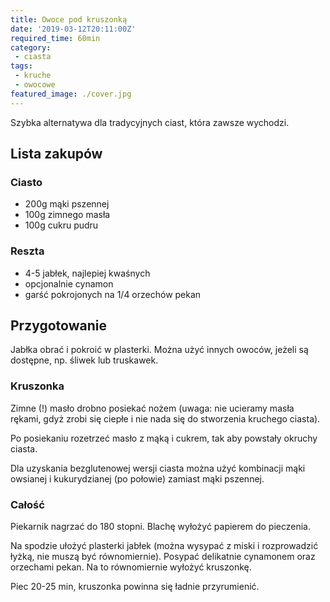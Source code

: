 ```yaml
---
title: Owoce pod kruszonką
date: '2019-03-12T20:11:00Z'
required_time: 60min
category:
 - ciasta
tags:
 - kruche
 - owocowe
featured_image: ./cover.jpg
---
```


Szybka alternatywa dla tradycyjnych ciast, która zawsze wychodzi.

<!---- splitter ---->

## Lista zakupów

### Ciasto
- 200g mąki pszennej
- 100g zimnego masła
- 100g cukru pudru

### Reszta
- 4-5 jabłek, najlepiej kwaśnych
- opcjonalnie cynamon
- garść pokrojonych na 1/4 orzechów pekan

<!---- splitter ---->

## Przygotowanie

Jabłka obrać i pokroić w plasterki.
Można użyć innych owoców, jeżeli są dostępne, np. śliwek lub truskawek.

### Kruszonka
Zimne (!) masło drobno posiekać nożem (uwaga: nie ucieramy masła rękami, gdyż zrobi się ciepłe i nie nada się do stworzenia kruchego ciasta).

Po posiekaniu rozetrzeć masło z mąką i cukrem, tak aby powstały okruchy ciasta.

Dla uzyskania bezglutenowej wersji ciasta można użyć kombinacji mąki owsianej i kukurydzianej (po połowie) zamiast mąki pszennej.

### Całość

Piekarnik nagrzać do 180 stopni.
Blachę wyłożyć papierem do pieczenia.

Na spodzie ułożyć plasterki jabłek (można wysypać z miski i rozprowadzić łyżką, nie muszą być równomiernie). Posypać delikatnie cynamonem oraz orzechami pekan.
Na to równomiernie wyłożyć kruszonkę.

Piec 20-25 min, kruszonka powinna się ładnie przyrumienić.